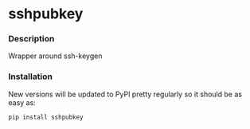 # sshpubkey

### Description

Wrapper around ssh-keygen

### Installation

New versions will be updated to PyPI pretty regularly so it should be as easy
as:

```bash
pip install sshpubkey
```
